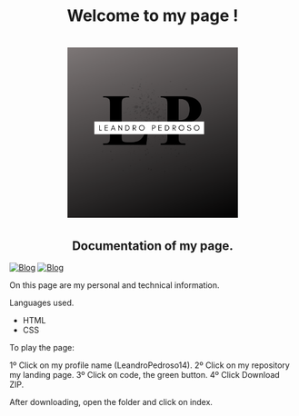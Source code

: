 <h1 align ="center"> Welcome to my page ! </h1>

<h1 align="center">
<img src= "components/images/Logotipo.png" width="300" height="300" />
</h1>

<h2 align="center">
Documentation of my page.
</h2>

[![Blog](https://img.shields.io/badge/HTML5-E34F26?style=for-the-badge&logo=html5&logoColor=white)]()
[![Blog](https://img.shields.io/badge/CSS3-1572B6?style=for-the-badge&logo=css3&logoColor=white)]()



On this page are my personal and technical information.

Languages used.

- HTML
- CSS

To play the page:

1º Click on my profile name (LeandroPedroso14).
2º Click on my repository my landing page.
3º Click on code, the green button.
4º Click Download ZIP.

After downloading, open the folder and click on index.
